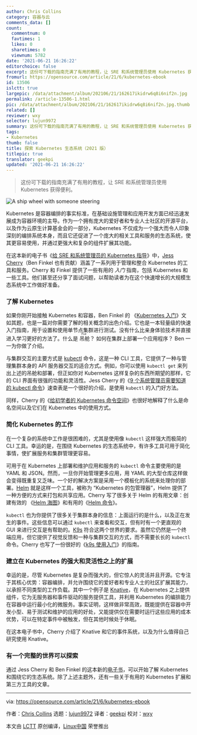 ```yaml
---
author: Chris Collins
category: 容器与云
comments_data: []
count:
  commentnum: 0
  favtimes: 1
  likes: 0
  sharetimes: 0
  viewnum: 5782
date: '2021-06-21 16:26:22'
editorchoice: false
excerpt: 这份可下载的指南充满了有用的教程，让 SRE 和系统管理员使用 Kubernetes 获得便利。
fromurl: https://opensource.com/article/21/6/kubernetes-ebook
id: 13506
islctt: true
largepic: /data/attachment/album/202106/21/162617ikidrw6q8i6nif2n.jpg
permalink: /article-13506-1.html
pic: /data/attachment/album/202106/21/162617ikidrw6q8i6nif2n.jpg.thumb.jpg
related: []
reviewer: wxy
selector: lujun9972
summary: 这份可下载的指南充满了有用的教程，让 SRE 和系统管理员使用 Kubernetes 获得便利。
tags:
- Kubernetes
thumb: false
title: 探索 Kubernetes 生态系统（2021 版）
titlepic: true
translator: geekpi
updated: '2021-06-21 16:26:22'
---
```



> 
> 这份可下载的指南充满了有用的教程，让 SRE 和系统管理员使用 Kubernetes 获得便利。
> 
> 
> 


![A ship wheel with someone steering](/data/attachment/album/202106/21/162617ikidrw6q8i6nif2n.jpg "A ship wheel with someone steering")


Kubernetes 是容器编排的事实标准，在基础设施管理和应用开发方面已经迅速发展成为容器环境的主导。作为一个拥有庞大的爱好者和专业人士社区的开源平台，以及作为云原生计算基金会的一部分，Kubernetes 不仅成为一个强大而令人印象深刻的编排系统本身，而且它还促进了一个庞大的相关工具和服务的生态系统，使其更容易使用，并通过更强大和复杂的组件扩展其功能。


在这本新的电子书《[给 SRE 和系统管理员的 Kubernetes 指导](https://opensource.com/downloads/kubernetes-sysadmin)》中，[Jess Cherry](https://opensource.com/users/cherrybomb)（Ben Finkel 也有贡献）涵盖了一系列用于管理和整合 Kubernetes 的工具和服务。Cherry 和 Finkel 提供了一些有用的 *入门* 指南，包括 Kubernetes 和一些工具。他们甚至还分享了面试问题，以帮助读者为在这个快速增长的大规模生态系统中工作做好准备。


### 了解 Kubernetes


如果你刚开始接触 Kubernetes 和容器，Ben Finkel 的 《[Kubernetes 入门](https://opensource.com/article/17/11/getting-started-kubernetes)》文如其题，也是一篇对你需要了解的相关概念的出色介绍。它也是一本轻量级的快速入门指南，用于设置和使用单节点集群进行测试。没有什么比亲身体验技术并直接进入学习更好的方法了。什么是<ruby> 吊舱 <rt>  Pod </rt></ruby>？ 如何在集群上部署一个应用程序？ Ben 一一为你做了介绍。


与集群交互的主要方式是 [kubectl](https://kubernetes.io/docs/reference/kubectl/kubectl/) 命令，这是一种 CLI 工具，它提供了一种与管理集群本身的 API 服务器交互的适合方式。例如，你可以使用 `kubectl get` 来列出上述的吊舱和部署，但正如你对 Kubernetes 这样复杂的东西所期望的那样，它的 CLI 界面有很强的功能和灵活性。Jess Cherry 的《[9 个系统管理员需要知道的 kubectl 命令](https://opensource.com/article/20/5/kubectl-cheat-sheet)》速查表是一个很好的介绍，是使用 `kubectl` 的入门好方法。


同样，Cherry 的《[给初学者的 Kubernetes 命令空间](https://opensource.com/article/19/12/kubernetes-namespaces)》也很好地解释了什么是命名空间以及它们在 Kubernetes 中的使用方式。


### 简化 Kubernetes 的工作


在一个复杂的系统中工作是很困难的，尤其是使用像 `kubectl` 这样强大而极简的 CLI 工具。幸运的是，在围绕 Kubernetes 的生态系统中，有许多工具可用于简化事情，使扩展服务和集群管理更容易。


可用于在 Kubernetes 上部署和维护应用和服务的 `kubectl` 命令主要使用的是 YAML 和 JSON。然而，一旦你开始管理更多应用，用 YAML 的大型仓库这样做会变得既重复又乏味。一个好的解决方案是采用一个模板化的系统来处理你的部署。[Helm](https://helm.sh/) 就是这样一个工具，被称为 “Kubernetes 的包管理器”，Helm 提供了一种方便的方式来打包和共享应用。Cherry 写了很多关于 Helm 的有用文章：创建有效的 《[Helm 海图](https://opensource.com/article/20/5/helm-charts)》和有用的《[Helm 命令](https://opensource.com/article/20/2/kubectl-helm-commands)》。


`kubectl` 也为你提供了很多关于集群本身的信息：上面运行的是什么，以及正在发生的事件。这些信息可以通过 `kubectl` 来查看和交互，但有时有一个更直观的 GUI 来进行交互是有帮助的。[K9s](https://k9scli.io/) 符合这两个世界的要求。虽然它仍然是一个终端应用，但它提供了视觉反馈和一种与集群交互的方式，而不需要长长的 `kubectl` 命令。Cherry 也写了一份很好的《[k9s 使用入门](https://opensource.com/article/20/5/kubernetes-administration)》的指南。


### 建立在 Kubernetes 的强大和灵活性之上的扩展


幸运的是，尽管 Kubernetes 是复杂而强大的，但它惊人的灵活并且开源。它专注于其核心优势：容器编排，并允许围绕它的爱好者和专业人士的社区扩展其能力，以承担不同类型的工作负载。其中一个例子是 [Knative](https://cloud.google.com/knative/)，在 Kubernetes 之上提供组件，它为无服务器和事件驱动的服务提供工具，并利用 Kubernetes 的编排能力在容器中运行最小化的微服务。事实证明，这样做非常高效，既能提供在容器中开发小型、易于测试和维护的应用的好处，又能提供仅在需要时运行这些应用的成本优势，可以在特定事件中被触发，但在其他时候处于休眠。


在这本电子书中，Cherry 介绍了 Knative 和它的事件系统，以及为什么值得自己研究使用 Knative。


### 有一个完整的世界可以探索


通过 Jess Cherry 和 Ben Finkel 的这本新的[电子书](https://opensource.com/downloads/kubernetes-sysadmin)，可以开始了解 Kubernetes 和围绕它的生态系统。除了上述主题外，还有一些关于有用的 Kubernetes 扩展和第三方工具的文章。




---


via: <https://opensource.com/article/21/6/kubernetes-ebook>


作者：[Chris Collins](https://opensource.com/users/clcollins) 选题：[lujun9972](https://github.com/lujun9972) 译者：[geekpi](https://github.com/geekpi) 校对：[wxy](https://github.com/wxy)


本文由 [LCTT](https://github.com/LCTT/TranslateProject) 原创编译，[Linux中国](https://linux.cn/) 荣誉推出